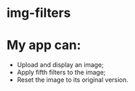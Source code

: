 # img-filters

<h1>My app can:</h1>
<ul>
  <li>Upload and display an image;</li>
  <li>Apply fifth filters to the image;</li>
  <li>Reset the image to its original version.</li>
</ul>
